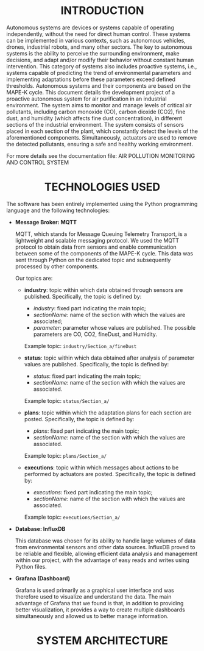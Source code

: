 <h1 style="text-align: center;">INTRODUCTION</h1>

Autonomous systems are devices or systems capable of operating independently, without the need for direct human control. These systems can be implemented in various contexts, such as autonomous vehicles, drones, industrial robots, and many other sectors. The key to autonomous systems is the ability to perceive the surrounding environment, make decisions, and adapt and/or modify their behavior without constant human intervention. This category of systems also includes proactive systems, i.e., systems capable of predicting the trend of environmental parameters and implementing adaptations before these parameters exceed defined thresholds.
Autonomous systems and their components are based on the MAPE-K cycle.
This document details the development project of a proactive autonomous system for air purification in an industrial environment. The system aims to monitor and manage levels of critical air pollutants, including carbon monoxide (CO), carbon dioxide (CO2), fine dust, and humidity (which affects fine dust concentration), in different sections of the industrial environment.
The system consists of sensors placed in each section of the plant, which constantly detect the levels of the aforementioned components. Simultaneously, actuators are used to remove the detected pollutants, ensuring a safe and healthy working environment.

For more details see the documentation file: AIR POLLUTION MONITORING AND CONTROL SYSTEM


<h1 style="text-align: center;">TECHNOLOGIES USED</h1>

The software has been entirely implemented using the Python programming language and the following technologies:
- **Message Broker: MQTT**

  MQTT, which stands for Message Queuing Telemetry Transport, is a lightweight and scalable messaging protocol. We used the MQTT protocol to obtain data from sensors and enable communication between some of the components of the MAPE-K cycle. This data was sent through Python on the dedicated topic and subsequently processed by other components.

  Our topics are:

  - **industry**: topic within which data obtained through sensors are published. Specifically, the topic is defined by:
    - *industry*: fixed part indicating the main topic;
    - *sectionName*: name of the section with which the values are associated;
    - *parameter*: parameter whose values are published. The possible parameters are CO, CO2, fineDust, and Humidity.
    
    Example topic: `industry/Section_a/fineDust`
  
  - **status**: topic within which data obtained after analysis of parameter values are published. Specifically, the topic is defined by:
    - *status*: fixed part indicating the main topic;
    - *sectionName*: name of the section with which the values are associated.
      
    Example topic: `status/Section_a/`
  
  - **plans**: topic within which the adaptation plans for each section are posted. Specifically, the topic is defined by:
    - *plans*: fixed part indicating the main topic;
    - *sectionName*: name of the section with which the values are associated.
    
    Example topic: `plans/Section_a/`
  
  - **executions**: topic within which messages about actions to be performed by actuators are posted. Specifically, the topic is defined by:
    - *executions*: fixed part indicating the main topic;
    - *sectionName*: name of the section with which the values are associated.
    
    Example topic: `executions/Section_a/`


- **Database: InfluxDB**
 
  This database was chosen for its ability to handle large volumes of data from environmental sensors and other data sources. InfluxDB proved to be reliable and flexible, allowing efficient data analysis and management within our project, with the advantage of easy reads and writes using Python files.

- **Grafana (Dashboard)**

  Grafana is used primarily as a graphical user interface and was therefore used to visualize and understand the data. The main advantage of Grafana that we found is that, in addition to providing better visualization, it provides a way to create multiple dashboards simultaneously and allowed us to better manage information.


<h1 style="text-align: center;">SYSTEM ARCHITECTURE</h1>
